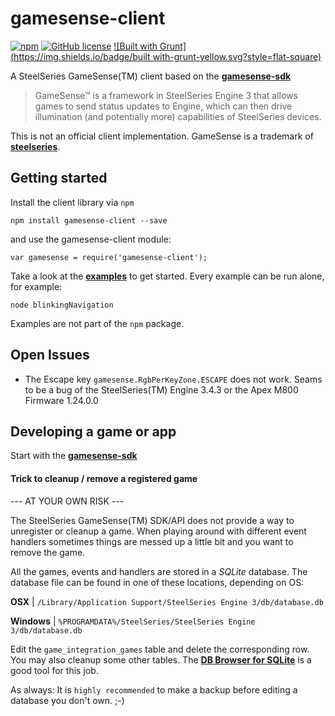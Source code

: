 # gamesense-client
[![npm](https://img.shields.io/npm/v/gamesense-client.svg?style=flat-square)](https://www.npmjs.com/package/gamesense-client)
[![GitHub license](https://img.shields.io/badge/license-MIT-blue.svg?style=flat-square)](https://raw.githubusercontent.com/cschuller/gamesense-client/master/LICENSE)
[![Built with Grunt](https://img.shields.io/badge/built with-grunt-yellow.svg?style=flat-square)](http://gruntjs.com/)


A SteelSeries GameSense(TM) client based on the [**gamesense-sdk**](https://github.com/SteelSeries/gamesense-sdk)

> GameSense™ is a framework in SteelSeries Engine 3 that allows games to send status 
> updates to Engine, which can then drive illumination (and potentially more) 
> capabilities of SteelSeries devices. 

This is not an official client implementation. GameSense is a trademark of [**steelseries**](http://steelseries.com/). 

## Getting started

Install the client library via ```npm```

``` npm install gamesense-client --save ```

and use the gamesense-client module:

``` var gamesense = require('gamesense-client'); ```

Take a look at the [**examples**](https://github.com/cschuller/gamesense-client/tree/master/examples) to get started. 
Every example can be run alone, for example:

``` node blinkingNavigation ```

Examples are not part of the ```npm``` package.

## Open Issues
- The Escape key ```gamesense.RgbPerKeyZone.ESCAPE``` does not work. Seams to be a bug of the SteelSeries(TM) Engine 3.4.3 or the Apex M800 Firmware 1.24.0.0

## Developing a game or app
 
Start with the [**gamesense-sdk**](https://github.com/SteelSeries/gamesense-sdk) 
 
#### Trick to cleanup / remove a registered game

--- AT YOUR OWN RISK ---

The SteelSeries GameSense(TM) SDK/API does not provide a way to unregister or cleanup a game. When playing around with
different event handlers sometimes things are messed up a little bit and you want to remove the game.

All the games, events and handlers are stored in a *SQLite* database.
The database file can be found in one of these locations, depending on OS:

**OSX**     | `/Library/Application Support/SteelSeries Engine 3/db/database.db`

**Windows** | `%PROGRAMDATA%/SteelSeries/SteelSeries Engine 3/db/database.db`

Edit the ```game_integration_games``` table and delete the corresponding row. You may also cleanup some other tables. 
The [**DB Browser for SQLite**](http://sqlitebrowser.org/) is a good tool for this job.

As always: It is ```highly recommended``` to make a backup before editing a database you don't own. ;-)
